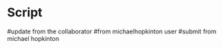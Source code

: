 # Script

#update from the collaborator
#from michaelhopkinton user 
#submit from michael hopkinton

